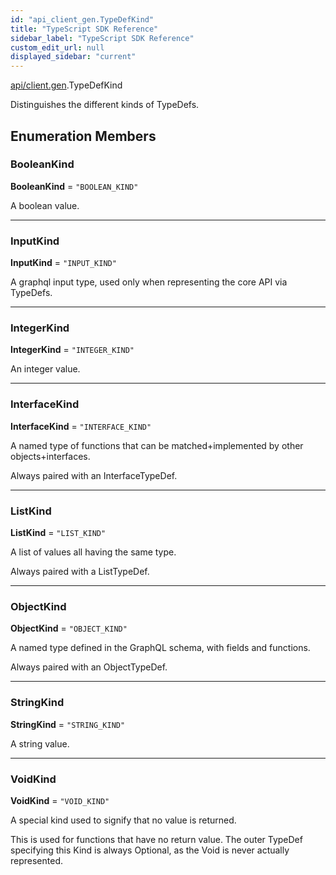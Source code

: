 ```yaml
---
id: "api_client_gen.TypeDefKind"
title: "TypeScript SDK Reference"
sidebar_label: "TypeScript SDK Reference"
custom_edit_url: null
displayed_sidebar: "current"
---
```


[api/client.gen](../modules/api_client_gen.md).TypeDefKind

Distinguishes the different kinds of TypeDefs.

## Enumeration Members

### BooleanKind

 **BooleanKind** = ``"BOOLEAN_KIND"``

A boolean value.

___

### InputKind

 **InputKind** = ``"INPUT_KIND"``

A graphql input type, used only when representing the core API via TypeDefs.

___

### IntegerKind

 **IntegerKind** = ``"INTEGER_KIND"``

An integer value.

___

### InterfaceKind

 **InterfaceKind** = ``"INTERFACE_KIND"``

A named type of functions that can be matched+implemented by other objects+interfaces.

Always paired with an InterfaceTypeDef.

___

### ListKind

 **ListKind** = ``"LIST_KIND"``

A list of values all having the same type.

Always paired with a ListTypeDef.

___

### ObjectKind

 **ObjectKind** = ``"OBJECT_KIND"``

A named type defined in the GraphQL schema, with fields and functions.

Always paired with an ObjectTypeDef.

___

### StringKind

 **StringKind** = ``"STRING_KIND"``

A string value.

___

### VoidKind

 **VoidKind** = ``"VOID_KIND"``

A special kind used to signify that no value is returned.

This is used for functions that have no return value. The outer TypeDef specifying this Kind is always Optional, as the Void is never actually represented.
